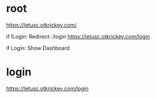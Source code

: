 # root
https://letusc.otkrickey.com/

if !Login:
    Redirect: /login
    https://letusc.otkrickey.com/login

if Login:
    Show Dashboard

# login
https://letusc.otkrickey.com/login

